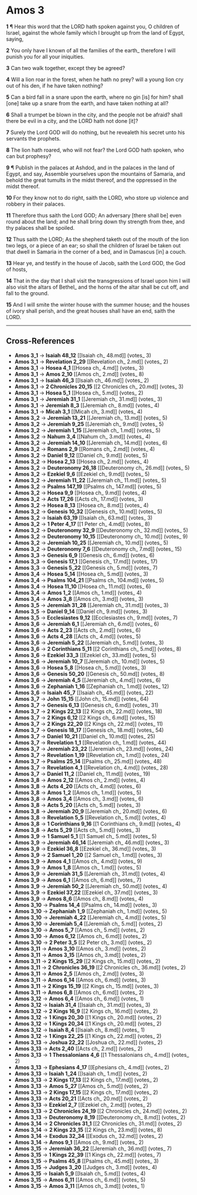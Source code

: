 # Amos 3

**1** ¶ Hear this word that the LORD hath spoken against you, O children of Israel, against the whole family which I brought up from the land of Egypt, saying,

**2** You only have I known of all the families of the earth_ therefore I will punish you for all your iniquities.

**3** Can two walk together, except they be agreed?

**4** Will a lion roar in the forest, when he hath no prey? will a young lion cry out of his den, if he have taken nothing?

**5** Can a bird fall in a snare upon the earth, where no gin [is] for him? shall [one] take up a snare from the earth, and have taken nothing at all?

**6** Shall a trumpet be blown in the city, and the people not be afraid? shall there be evil in a city, and the LORD hath not done [it]?

**7** Surely the Lord GOD will do nothing, but he revealeth his secret unto his servants the prophets.

**8** The lion hath roared, who will not fear? the Lord GOD hath spoken, who can but prophesy?

**9** ¶ Publish in the palaces at Ashdod, and in the palaces in the land of Egypt, and say, Assemble yourselves upon the mountains of Samaria, and behold the great tumults in the midst thereof, and the oppressed in the midst thereof.

**10** For they know not to do right, saith the LORD, who store up violence and robbery in their palaces.

**11** Therefore thus saith the Lord GOD; An adversary [there shall be] even round about the land; and he shall bring down thy strength from thee, and thy palaces shall be spoiled.

**12** Thus saith the LORD; As the shepherd taketh out of the mouth of the lion two legs, or a piece of an ear; so shall the children of Israel be taken out that dwell in Samaria in the corner of a bed, and in Damascus [in] a couch.

**13** Hear ye, and testify in the house of Jacob, saith the Lord GOD, the God of hosts,

**14** That in the day that I shall visit the transgressions of Israel upon him I will also visit the altars of Bethel_ and the horns of the altar shall be cut off, and fall to the ground.

**15** And I will smite the winter house with the summer house; and the houses of ivory shall perish, and the great houses shall have an end, saith the LORD.

---

## Cross-References

- **Amos 3_1** → **Isaiah 48_12** [[Isaiah ch_ 48.md]] (votes_ 3)
- **Amos 3_1** → **Revelation 2_29** [[Revelation ch_ 2.md]] (votes_ 2)
- **Amos 3_1** → **Hosea 4_1** [[Hosea ch_ 4.md]] (votes_ 3)
- **Amos 3_1** → **Amos 2_10** [[Amos ch_ 2.md]] (votes_ 8)
- **Amos 3_1** → **Isaiah 46_3** [[Isaiah ch_ 46.md]] (votes_ 2)
- **Amos 3_1** → **2 Chronicles 20_15** [[2 Chronicles ch_ 20.md]] (votes_ 3)
- **Amos 3_1** → **Hosea 5_1** [[Hosea ch_ 5.md]] (votes_ 2)
- **Amos 3_1** → **Jeremiah 31_1** [[Jeremiah ch_ 31.md]] (votes_ 3)
- **Amos 3_1** → **Jeremiah 8_3** [[Jeremiah ch_ 8.md]] (votes_ 4)
- **Amos 3_1** → **Micah 3_1** [[Micah ch_ 3.md]] (votes_ 4)
- **Amos 3_2** → **Jeremiah 13_21** [[Jeremiah ch_ 13.md]] (votes_ 5)
- **Amos 3_2** → **Jeremiah 9_25** [[Jeremiah ch_ 9.md]] (votes_ 5)
- **Amos 3_2** → **Jeremiah 1_15** [[Jeremiah ch_ 1.md]] (votes_ 5)
- **Amos 3_2** → **Nahum 3_4** [[Nahum ch_ 3.md]] (votes_ 4)
- **Amos 3_2** → **Jeremiah 14_10** [[Jeremiah ch_ 14.md]] (votes_ 6)
- **Amos 3_2** → **Romans 2_9** [[Romans ch_ 2.md]] (votes_ 4)
- **Amos 3_2** → **Daniel 9_12** [[Daniel ch_ 9.md]] (votes_ 5)
- **Amos 3_2** → **Hosea 2_13** [[Hosea ch_ 2.md]] (votes_ 4)
- **Amos 3_2** → **Deuteronomy 26_18** [[Deuteronomy ch_ 26.md]] (votes_ 5)
- **Amos 3_2** → **Ezekiel 9_6** [[Ezekiel ch_ 9.md]] (votes_ 5)
- **Amos 3_2** → **Jeremiah 11_22** [[Jeremiah ch_ 11.md]] (votes_ 5)
- **Amos 3_2** → **Psalms 147_19** [[Psalms ch_ 147.md]] (votes_ 5)
- **Amos 3_2** → **Hosea 9_9** [[Hosea ch_ 9.md]] (votes_ 4)
- **Amos 3_2** → **Acts 17_26** [[Acts ch_ 17.md]] (votes_ 3)
- **Amos 3_2** → **Hosea 8_13** [[Hosea ch_ 8.md]] (votes_ 4)
- **Amos 3_2** → **Genesis 10_32** [[Genesis ch_ 10.md]] (votes_ 5)
- **Amos 3_2** → **Isaiah 63_19** [[Isaiah ch_ 63.md]] (votes_ 3)
- **Amos 3_2** → **1 Peter 4_17** [[1 Peter ch_ 4.md]] (votes_ 8)
- **Amos 3_2** → **Deuteronomy 32_9** [[Deuteronomy ch_ 32.md]] (votes_ 5)
- **Amos 3_2** → **Deuteronomy 10_15** [[Deuteronomy ch_ 10.md]] (votes_ 9)
- **Amos 3_2** → **Jeremiah 10_25** [[Jeremiah ch_ 10.md]] (votes_ 5)
- **Amos 3_2** → **Deuteronomy 7_6** [[Deuteronomy ch_ 7.md]] (votes_ 15)
- **Amos 3_3** → **Genesis 6_9** [[Genesis ch_ 6.md]] (votes_ 6)
- **Amos 3_3** → **Genesis 17_1** [[Genesis ch_ 17.md]] (votes_ 17)
- **Amos 3_3** → **Genesis 5_22** [[Genesis ch_ 5.md]] (votes_ 7)
- **Amos 3_4** → **Hosea 5_14** [[Hosea ch_ 5.md]] (votes_ 3)
- **Amos 3_4** → **Psalms 104_21** [[Psalms ch_ 104.md]] (votes_ 5)
- **Amos 3_4** → **Hosea 11_10** [[Hosea ch_ 11.md]] (votes_ 6)
- **Amos 3_4** → **Amos 1_2** [[Amos ch_ 1.md]] (votes_ 4)
- **Amos 3_4** → **Amos 3_8** [[Amos ch_ 3.md]] (votes_ 3)
- **Amos 3_5** → **Jeremiah 31_28** [[Jeremiah ch_ 31.md]] (votes_ 3)
- **Amos 3_5** → **Daniel 9_14** [[Daniel ch_ 9.md]] (votes_ 3)
- **Amos 3_5** → **Ecclesiastes 9_12** [[Ecclesiastes ch_ 9.md]] (votes_ 7)
- **Amos 3_6** → **Jeremiah 6_1** [[Jeremiah ch_ 6.md]] (votes_ 6)
- **Amos 3_6** → **Acts 2_23** [[Acts ch_ 2.md]] (votes_ 6)
- **Amos 3_6** → **Acts 4_28** [[Acts ch_ 4.md]] (votes_ 5)
- **Amos 3_6** → **Jeremiah 5_22** [[Jeremiah ch_ 5.md]] (votes_ 3)
- **Amos 3_6** → **2 Corinthians 5_11** [[2 Corinthians ch_ 5.md]] (votes_ 8)
- **Amos 3_6** → **Ezekiel 33_3** [[Ezekiel ch_ 33.md]] (votes_ 5)
- **Amos 3_6** → **Jeremiah 10_7** [[Jeremiah ch_ 10.md]] (votes_ 5)
- **Amos 3_6** → **Hosea 5_8** [[Hosea ch_ 5.md]] (votes_ 3)
- **Amos 3_6** → **Genesis 50_20** [[Genesis ch_ 50.md]] (votes_ 8)
- **Amos 3_6** → **Jeremiah 4_5** [[Jeremiah ch_ 4.md]] (votes_ 6)
- **Amos 3_6** → **Zephaniah 1_16** [[Zephaniah ch_ 1.md]] (votes_ 12)
- **Amos 3_6** → **Isaiah 45_7** [[Isaiah ch_ 45.md]] (votes_ 22)
- **Amos 3_7** → **John 15_15** [[John ch_ 15.md]] (votes_ 64)
- **Amos 3_7** → **Genesis 6_13** [[Genesis ch_ 6.md]] (votes_ 31)
- **Amos 3_7** → **2 Kings 22_13** [[2 Kings ch_ 22.md]] (votes_ 18)
- **Amos 3_7** → **2 Kings 6_12** [[2 Kings ch_ 6.md]] (votes_ 15)
- **Amos 3_7** → **2 Kings 22_20** [[2 Kings ch_ 22.md]] (votes_ 11)
- **Amos 3_7** → **Genesis 18_17** [[Genesis ch_ 18.md]] (votes_ 54)
- **Amos 3_7** → **Daniel 10_21** [[Daniel ch_ 10.md]] (votes_ 25)
- **Amos 3_7** → **Revelation 1_1** [[Revelation ch_ 1.md]] (votes_ 44)
- **Amos 3_7** → **Jeremiah 23_22** [[Jeremiah ch_ 23.md]] (votes_ 24)
- **Amos 3_7** → **Revelation 1_19** [[Revelation ch_ 1.md]] (votes_ 24)
- **Amos 3_7** → **Psalms 25_14** [[Psalms ch_ 25.md]] (votes_ 48)
- **Amos 3_7** → **Revelation 4_1** [[Revelation ch_ 4.md]] (votes_ 28)
- **Amos 3_7** → **Daniel 11_2** [[Daniel ch_ 11.md]] (votes_ 19)
- **Amos 3_8** → **Amos 2_12** [[Amos ch_ 2.md]] (votes_ 4)
- **Amos 3_8** → **Acts 4_20** [[Acts ch_ 4.md]] (votes_ 6)
- **Amos 3_8** → **Amos 1_2** [[Amos ch_ 1.md]] (votes_ 5)
- **Amos 3_8** → **Amos 3_4** [[Amos ch_ 3.md]] (votes_ 6)
- **Amos 3_8** → **Acts 5_20** [[Acts ch_ 5.md]] (votes_ 3)
- **Amos 3_8** → **Jeremiah 20_9** [[Jeremiah ch_ 20.md]] (votes_ 6)
- **Amos 3_8** → **Revelation 5_5** [[Revelation ch_ 5.md]] (votes_ 4)
- **Amos 3_8** → **1 Corinthians 9_16** [[1 Corinthians ch_ 9.md]] (votes_ 4)
- **Amos 3_8** → **Acts 5_29** [[Acts ch_ 5.md]] (votes_ 3)
- **Amos 3_9** → **1 Samuel 5_1** [[1 Samuel ch_ 5.md]] (votes_ 5)
- **Amos 3_9** → **Jeremiah 46_14** [[Jeremiah ch_ 46.md]] (votes_ 3)
- **Amos 3_9** → **Ezekiel 36_8** [[Ezekiel ch_ 36.md]] (votes_ 3)
- **Amos 3_9** → **2 Samuel 1_20** [[2 Samuel ch_ 1.md]] (votes_ 3)
- **Amos 3_9** → **Amos 4_1** [[Amos ch_ 4.md]] (votes_ 9)
- **Amos 3_9** → **Amos 1_8** [[Amos ch_ 1.md]] (votes_ 5)
- **Amos 3_9** → **Jeremiah 31_5** [[Jeremiah ch_ 31.md]] (votes_ 4)
- **Amos 3_9** → **Amos 6_1** [[Amos ch_ 6.md]] (votes_ 7)
- **Amos 3_9** → **Jeremiah 50_2** [[Jeremiah ch_ 50.md]] (votes_ 4)
- **Amos 3_9** → **Ezekiel 37_22** [[Ezekiel ch_ 37.md]] (votes_ 3)
- **Amos 3_9** → **Amos 8_6** [[Amos ch_ 8.md]] (votes_ 4)
- **Amos 3_10** → **Psalms 14_4** [[Psalms ch_ 14.md]] (votes_ 3)
- **Amos 3_10** → **Zephaniah 1_9** [[Zephaniah ch_ 1.md]] (votes_ 5)
- **Amos 3_10** → **Jeremiah 4_22** [[Jeremiah ch_ 4.md]] (votes_ 5)
- **Amos 3_10** → **Jeremiah 5_4** [[Jeremiah ch_ 5.md]] (votes_ 2)
- **Amos 3_10** → **Amos 5_7** [[Amos ch_ 5.md]] (votes_ 2)
- **Amos 3_10** → **Amos 6_12** [[Amos ch_ 6.md]] (votes_ 2)
- **Amos 3_10** → **2 Peter 3_5** [[2 Peter ch_ 3.md]] (votes_ 2)
- **Amos 3_11** → **Amos 3_10** [[Amos ch_ 3.md]] (votes_ 2)
- **Amos 3_11** → **Amos 3_15** [[Amos ch_ 3.md]] (votes_ 2)
- **Amos 3_11** → **2 Kings 15_29** [[2 Kings ch_ 15.md]] (votes_ 2)
- **Amos 3_11** → **2 Chronicles 36_19** [[2 Chronicles ch_ 36.md]] (votes_ 2)
- **Amos 3_11** → **Amos 2_5** [[Amos ch_ 2.md]] (votes_ 3)
- **Amos 3_11** → **Amos 6_14** [[Amos ch_ 6.md]] (votes_ 3)
- **Amos 3_11** → **2 Kings 15_19** [[2 Kings ch_ 15.md]] (votes_ 3)
- **Amos 3_11** → **Amos 6_8** [[Amos ch_ 6.md]] (votes_ 2)
- **Amos 3_12** → **Amos 6_4** [[Amos ch_ 6.md]] (votes_ 1)
- **Amos 3_12** → **Isaiah 31_4** [[Isaiah ch_ 31.md]] (votes_ 3)
- **Amos 3_12** → **2 Kings 16_9** [[2 Kings ch_ 16.md]] (votes_ 2)
- **Amos 3_12** → **1 Kings 20_30** [[1 Kings ch_ 20.md]] (votes_ 2)
- **Amos 3_12** → **1 Kings 20_34** [[1 Kings ch_ 20.md]] (votes_ 2)
- **Amos 3_12** → **Isaiah 8_4** [[Isaiah ch_ 8.md]] (votes_ 1)
- **Amos 3_12** → **1 Kings 22_25** [[1 Kings ch_ 22.md]] (votes_ 2)
- **Amos 3_13** → **Joshua 22_22** [[Joshua ch_ 22.md]] (votes_ 2)
- **Amos 3_13** → **Acts 2_40** [[Acts ch_ 2.md]] (votes_ 2)
- **Amos 3_13** → **1 Thessalonians 4_6** [[1 Thessalonians ch_ 4.md]] (votes_ 2)
- **Amos 3_13** → **Ephesians 4_17** [[Ephesians ch_ 4.md]] (votes_ 2)
- **Amos 3_13** → **Isaiah 1_24** [[Isaiah ch_ 1.md]] (votes_ 2)
- **Amos 3_13** → **2 Kings 17_13** [[2 Kings ch_ 17.md]] (votes_ 2)
- **Amos 3_13** → **Amos 5_27** [[Amos ch_ 5.md]] (votes_ 2)
- **Amos 3_13** → **2 Kings 17_15** [[2 Kings ch_ 17.md]] (votes_ 2)
- **Amos 3_13** → **Acts 20_21** [[Acts ch_ 20.md]] (votes_ 2)
- **Amos 3_13** → **Ezekiel 2_7** [[Ezekiel ch_ 2.md]] (votes_ 2)
- **Amos 3_13** → **2 Chronicles 24_19** [[2 Chronicles ch_ 24.md]] (votes_ 2)
- **Amos 3_13** → **Deuteronomy 8_19** [[Deuteronomy ch_ 8.md]] (votes_ 2)
- **Amos 3_14** → **2 Chronicles 31_1** [[2 Chronicles ch_ 31.md]] (votes_ 2)
- **Amos 3_14** → **2 Kings 23_15** [[2 Kings ch_ 23.md]] (votes_ 8)
- **Amos 3_14** → **Exodus 32_34** [[Exodus ch_ 32.md]] (votes_ 2)
- **Amos 3_14** → **Amos 9_1** [[Amos ch_ 9.md]] (votes_ 2)
- **Amos 3_15** → **Jeremiah 36_22** [[Jeremiah ch_ 36.md]] (votes_ 7)
- **Amos 3_15** → **1 Kings 22_39** [[1 Kings ch_ 22.md]] (votes_ 7)
- **Amos 3_15** → **Psalms 45_8** [[Psalms ch_ 45.md]] (votes_ 3)
- **Amos 3_15** → **Judges 3_20** [[Judges ch_ 3.md]] (votes_ 4)
- **Amos 3_15** → **Isaiah 5_9** [[Isaiah ch_ 5.md]] (votes_ 4)
- **Amos 3_15** → **Amos 6_11** [[Amos ch_ 6.md]] (votes_ 5)
- **Amos 3_15** → **Amos 3_11** [[Amos ch_ 3.md]] (votes_ 1)

